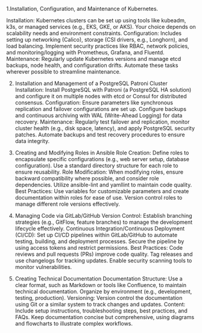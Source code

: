 1.Installation, Configuration, and Maintenance of Kubernetes.

Installation: Kubernetes clusters can be set up using tools like kubeadm, k3s, or managed services (e.g., EKS, GKE, or AKS). Your choice depends on scalability needs and environment constraints.
Configuration: Includes setting up networking (Calico), storage (CSI drivers, e.g., Longhorn), and load balancing. Implement security practices like RBAC, network policies, and monitoring/logging with Prometheus, Grafana, and Fluentd.
Maintenance: Regularly update Kubernetes versions and manage etcd backups, node health, and configuration drifts. Automate these tasks wherever possible to streamline maintenance.

2. Installation and Management of a PostgreSQL Patroni Cluster
Installation: Install PostgreSQL with Patroni (a PostgreSQL HA solution) and configure it on multiple nodes with etcd or Consul for distributed consensus.
Configuration: Ensure parameters like synchronous replication and failover configurations are set up. Configure backups and continuous archiving with WAL (Write-Ahead Logging) for data recovery.
Maintenance: Regularly test failover and replication, monitor cluster health (e.g., disk space, latency), and apply PostgreSQL security patches. Automate backups and test recovery procedures to ensure data integrity.

3. Creating and Modifying Roles in Ansible
Role Creation: Define roles to encapsulate specific configurations (e.g., web server setup, database configuration). Use a standard directory structure for each role to ensure reusability.
Role Modification: When modifying roles, ensure backward compatibility where possible, and consider role dependencies. Utilize ansible-lint and yamllint to maintain code quality.
Best Practices: Use variables for customizable parameters and create documentation within roles for ease of use. Version control roles to manage different role versions effectively.

4. Managing Code via GitLab/GitHub
Version Control: Establish branching strategies (e.g., GitFlow, feature branches) to manage the development lifecycle effectively.
Continuous Integration/Continuous Deployment (CI/CD): Set up CI/CD pipelines within GitLab/GitHub to automate testing, building, and deployment processes. Secure the pipeline by using access tokens and restrict permissions.
Best Practices: Code reviews and pull requests (PRs) improve code quality. Tag releases and use changelogs for tracking updates. Enable security scanning tools to monitor vulnerabilities.

5. Creating Technical Documentation
Documentation Structure: Use a clear format, such as Markdown or tools like Confluence, to maintain technical documentation. Organize by environment (e.g., development, testing, production).
Versioning: Version control the documentation using Git or a similar system to track changes and updates.
Content: Include setup instructions, troubleshooting steps, best practices, and FAQs. Keep documentation concise but comprehensive, using diagrams and flowcharts to illustrate complex workflows.
